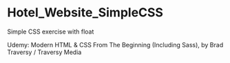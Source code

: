 # Hotel_Website_SimpleCSS
Simple CSS exercise with float

Udemy: Modern HTML & CSS From The Beginning (Including Sass), by Brad Traversy / Traversy Media
